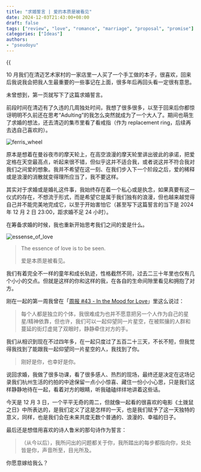 ```yaml
---
title: "求婚誓言 | 爱的本质是被看见"
date: 2024-12-03T21:43:00+08:00
draft: false
tags: ["review", "love", "romance", "marriage", "proposal", "promise"]
categories: ["Ideas"]
authors:
- "pseudoyu"
---
```


{{<audio src="audios/glimpse_of_us.mp3" caption="《Glimpse of Us》" >}}

10 月我们在清迈艺术家村的一家店里一人买了一个手工做的本子，很喜欢，回来后我说我会把我人生最重要的一些事记在上面，很多年后再回头看一定很有意思。

未曾想到，第一页就写下了这篇求婚誓言。

前段时间在清迈有了久违的几周独处时间，我想了很多很多，以至于回来后你都惊讶明明不久前还在思考“Adulting”的我怎么突然就成为了一个大人了。期间也萌生了求婚的想法，还去清迈的集市里看了看戒指（作为 replacement ring，后续再去选自己喜欢的）。

![ferris_wheel](https://image.pseudoyu.com/images/ferris_wheel.png)

原本是想着在曼谷夜市的摩天轮上，在高空浪漫的摩天轮里讲出彼此的承诺，把爱定格在天空最高点，听起来很不错，但似乎这并不适合我，或者说这并不符合我对我们之间爱的想象。我并不希望在这一刻、在我们步入下一个阶段之后，爱的稀释或是浪漫的消散就变得理所应当了，我不要这样。

其实对于求婚或是婚礼这件事，我始终存在着一个私心或是执念，如果真要有这一仪式的存在，不想流于形式，而是希望它是属于我们独有的浪漫，但也越来越觉得自己并不能完美地完成它，以至于开始害怕它（甚至写下这篇誓言的当下是 2024 年 12 月 2 日 23:00，距求婚不足 24 小时）。

在筹备求婚的时候，我也重新开始思考我们之间的爱是什么。

![essense_of_love](https://image.pseudoyu.com/images/essense_of_love.png)

> The essence of love is to be seen.
>
> 爱是本质是被看见。

我们有着完全不一样的童年和成长轨迹，性格截然不同，过去二三十年里也仅有几个小小的交点。但就是这样的你和这样的我，在各自的生命间隙里看见和拥抱了对方。

刚在一起的第一周我曾在「[周报 #43 - In the Mood for Love](https://www.pseudoyu.com/zh/2023/07/10/weekly_review_20230710/)」里这么说过：

> 每个人都是独立的个体，我很难成为也并不愿意把另一个人作为自己的星星/精神依靠，但也许，我们可以一起仰望同一片星空，在被熙攘的人群和蔓延的街灯虚晃了双眼时，静静牵住对方的手。

我们从相识到现在不过四年多，在一起只度过了五百二十三天，不长不短，但我觉得我找到了能跟我一起仰望同一片星空的人，我找到了你。

> 刚好是你，也幸好是你。

说回求婚，我做了很多功课，看了很多感人、热烈的现场，最终还是决定在这场记录我们杭州生活的约拍的中途保留一点小小惊喜、藏住一份小小心思，只是我们这样静静地待在一起，看着对方的眼睛，听我磕磕绊绊地讲着这些话。

今天是 12 月 3 日，一个平平无奇的周二，但就像一起看的很喜欢的电影《土拨鼠之日》中所表达的，是我们定义了这是怎样的一天，也是我们赋予了这一天独特的意义，同样，也是我们会在未来共度无数个普通的、浪漫的、幸福的日子。

最后还是想借用喜欢的诗人鲁米的那句诗作为誓言：

> （从今以后），我所问出的问题都关于你，我所踏出的每步都指向你，处处皆是你，声音所至，目光所及。

你愿意嫁给我么？
